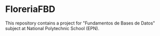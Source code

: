# FloreriaFBD
This repository contains a project for "Fundamentos de Bases de Datos" subject at National Polytechnic School (EPN).
